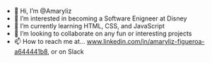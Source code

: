 - 👋 Hi, I’m @Amaryliz
- 👀 I’m interested in becoming a Software Enigneer at Disney
- 🌱 I’m currently learning HTML, CSS, and JavaScript
- 💞️ I’m looking to collaborate on any fun or interesting projects
- 📫 How to reach me at... www.linkedin.com/in/amaryliz-figueroa-a644441b8, or on Slack

<!---
Amaryliz is a ✨ special ✨ repository because its `README.md` (this file) appears on your GitHub profile.
You can click the Preview link to take a look at your changes.
--->
